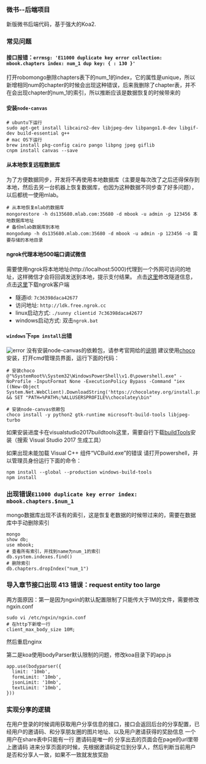 ### **微书--后端项目**
新版微书后端代码，基于强大的Koa2.

### 常见问题
#### 接口报错：`errmsg: 'E11000 duplicate key error collection: mbook.chapters index: num_1 dup key: { : 130 }'`
打开robomongo删除chapters表下的num_1的index，它的属性是unique，所以新增相同num的chapter的时候会出现这种错误，后来我删除了chapter表，并不在会出现chapter的num_1的索引，所以推断应该是数据恢复的时候带来的

#### 安装`node-canvas`
```
# ubuntu下运行
sudo apt-get install libcairo2-dev libjpeg-dev libpango1.0-dev libgif-dev build-essential g++
# mac OS下运行
brew install pkg-config cairo pango libpng jpeg giflib
cnpm install canvas --save
```

#### 从本地恢复远程数据库
为了方便数据同步，开发将不再使用本地数据库（主要是每次改了之后还得保存到本地，然后去另一台机器上恢复数据库，也因为这种数据不同步查了好多问题），以后都统一使用mlab。
```
# 从本地恢复mlab的数据库
mongorestore -h ds135680.mlab.com:35680 -d mbook -u admin -p 123456 本地数据库地址
# 备份mlab数据库到本地
mongodump -h ds135680.mlab.com:35680 -d mbook -u admin -p 123456 -o 需要存储的本地目录
```
#### ngrok代理本地500端口调试微信
需要使用ngrok将本地地址(http://localhost:5000)代理到一个外网可访问的地址，这样微信才会将回调发送到本地，提示支付结果。
点击[这里](https://www.ngrok.cc)修改隧道信息，点击[这里](https://www.ngrok.cc/download.html)下载ngrok客户端
+ 隧道id: `7c36398daca42677`
+ 访问地址: `http://ldk.free.ngrok.cc`
+ linux启动方式: `./sunny clientid 7c36398daca42677`
+ windows启动方式: 双击`ngrok.bat`

#### `windows`下`npm install`出错
![error](https://fs.andylistudio.com/1524550988546.png)
没有安装node-canvas的依赖包，请参考官网给的[说明](https://github.com/Automattic/node-canvas/wiki/Installation---Windows)
建议使用[choco](https://chocolatey.org)安装，打开cmd管理员界面，运行下面的代码：
```
# 安装choco
@"%SystemRoot%\System32\WindowsPowerShell\v1.0\powershell.exe" -NoProfile -InputFormat None -ExecutionPolicy Bypass -Command "iex ((New-Object System.Net.WebClient).DownloadString('https://chocolatey.org/install.ps1'))" && SET "PATH=%PATH%;%ALLUSERSPROFILE%\chocolatey\bin"

# 安装node-canvas依赖包
choco install -y python2 gtk-runtime microsoft-build-tools libjpeg-turbo

```
如果安装进度卡在visualstudio2017buildtools这里，需要自行下载[buildTools](https://www.visualstudio.com/zh-hans/downloads/)安装（搜索 Visual Studio 2017 生成工具）

如果出现未能加载 Visual C++ 组件“VCBuild.exe”的错误
请打开powershell，并以管理员身份运行下面的命令：
```
npm install --global --production windows-build-tools
npm install
```
### 出现错误`E11000 duplicate key error index: mbook.chapters.$num_1`
mongo数据库出现不该有的索引，这是恢复老数据的时候带过来的，需要在数据库中手动删除索引
```
mongo
show db;
use mbook;
# 查看所有索引，并找到name为num_1的索引
db.system.indexes.find()
# 删除索引
db.chapters.dropIndex("num_1")
```

### 导入章节接口出现 413 错误：request entity too large
两方面原因：第一是因为ngxin的默认配置限制了只能传大于1M的文件，需要修改ngxin.conf
```
sudo vi /etc/ngxin/ngxin.conf
# 在http下新增一行
client_max_body_size 10M;
```
然后重启nginx

第二是koa使用bodyParser默认限制的问题，修改koa目录下的app.js
```
app.use(bodyparser({
  limit: '10mb',
  formLimit: '10mb',
  jsonLimit: '10mb',
  textLimit: '10mb',
}))
```

### 实现分享的逻辑
在用户登录的时候调用获取用户分享信息的接口，接口会返回后台的分享配置，已经用户的邀请码、和分享朋友圈的图片地址、以及用户邀请获得的奖励信息
一个用户在share表中只能有一行
邀请码是唯一的
分享出去的页面会在page的url里带上邀请码
进来分享页面的时候，先根据邀请码定位到分享人，然后判断当前用户是否和分享人一致，如果不一致就发放奖励
